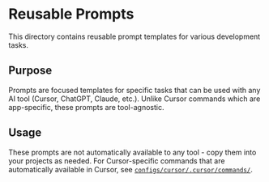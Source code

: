 # Reusable Prompts

This directory contains reusable prompt templates for various development tasks.

## Purpose

Prompts are focused templates for specific tasks that can be used with any AI tool (Cursor, ChatGPT, Claude, etc.). Unlike Cursor commands which are app-specific, these prompts are tool-agnostic.

## Usage

These prompts are not automatically available to any tool - copy them into your projects as needed. For Cursor-specific commands that are automatically available in Cursor, see [`configs/cursor/.cursor/commands/`](../configs/cursor/.cursor/commands/).

